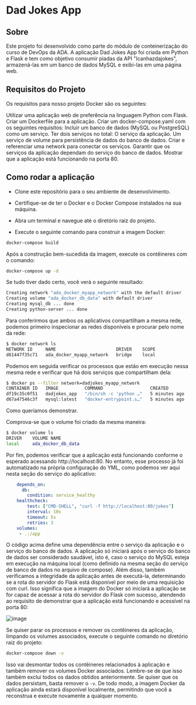 # Dad Jokes App

## Sobre

Este projeto foi desenvolvido como parte do módulo de conteinerização do curso de DevOps da ADA. A aplicação Dad Jokes App foi criada em Python e Flask e tem como objetivo consumir piadas da API "Icanhazdajokes", armazená-las em um banco de dados MySQL e exibi-las em uma página web.

## Requisitos do Projeto

Os requisitos para nosso projeto Docker são os seguintes:

Utilizar uma aplicação web de preferência na linguagem Python com Flask.
Criar um Dockerfile para a aplicação.
Criar um docker-compose.yaml com os seguintes requisitos:
Incluir um banco de dados (MySQL ou PostgreSQL) como um serviço.
Ter dois serviços no total:
O serviço da aplicação.
Um serviço de volume para persistência de dados do banco de dados.
Criar e referenciar uma network para conectar os serviços.
Garantir que os serviços da aplicação dependam do serviço do banco de dados.
Mostrar que a aplicação está funcionando na porta 80.

## Como rodar a aplicação

- Clone este repositório para o seu ambiente de desenvolvimento.

- Certifique-se de ter o Docker e o Docker Compose instalados na sua máquina.

- Abra um terminal e navegue até o diretório raiz do projeto.

- Execute o seguinte comando para construir a imagem Docker:
```bash
docker-compose build
```
Após a construção bem-sucedida da imagem, execute os contêineres com o comando:

```bash
docker-compose up -d
```
Se tudo tiver dado certo, você verá o seguinte resultado:
```bash
Creating network "ada_docker_myapp_network" with the default driver
Creating volume "ada_docker_db_data" with default driver
Creating mysql_db ... done
Creating python-server ... done

```

Para conferirmos que ambos os aplicativos compartilham a mesma rede, podemos primeiro inspecionar as redes disponíveis e procurar pelo nome da rede:
````bash
$ docker network ls
NETWORK ID     NAME                       DRIVER    SCOPE
d61447f35c71   ada_docker_myapp_network   bridge    local
````

Podemos em seguida verificar os processos que estão em execução nessa mesma rede e verificar que há dois serviços que compartilham dela:
````bash
$ docker ps --filter network=dadjokes_myapp_network
CONTAINER ID   IMAGE          COMMAND                  CREATED         STATUS                     PORTS                                                  NAMES
df19c35c0f51   dadjokes_app   "/bin/sh -c 'python …"   5 minutes ago   Up 5 minutes (unhealthy)   127.0.0.1:80->80/tcp                                   python-server
d67a47546c3f   mysql:latest   "docker-entrypoint.s…"   5 minutes ago   Up 5 minutes (healthy)     0.0.0.0:3306->3306/tcp, :::3306->3306/tcp, 33060/tcp   mysql_db
````

Como queríamos demonstrar.

Comprova-se que o volume foi criado da mesma maneira:
````bash
$ docker volume ls
DRIVER    VOLUME NAME
local     ada_docker_db_data
````

Por fim, podemos verificar que a aplicação está funcionando conforme o esperado acessando http://localhost:80. No entanto, esse processo já foi automatizado na própria configuração do YML, como podemos ver aqui nesta seção do serviço do aplicativo:
```yaml
    depends_on:
      db:
        condition: service_healthy
    healthcheck:
        test: ["CMD-SHELL", "curl -f http://localhost:80/jokes"]
        interval: 10s
        timeout: 5s
        retries: 3
    volumes:
     - .:/app
```

O código acima define uma dependência entre o serviço da aplicação e o serviço do banco de dados. A aplicação só iniciará após o serviço do banco de dados ser considerado saudável, isto é, caso o serviço do MySQL esteja em execução na máquina local (como definido na mesma seção do serviço de banco de dados no arquivo de compose). Além disso, também verificamos a integridade da aplicação antes de executá-la, determinando se a rota do servidor do Flask está disponível por meio de uma requisição com curl. Isso significa que a imagem do Docker só iniciará a aplicação se for capaz de acessar a rota do servidor do Flask com sucesso, atendendo ao requisito de demonstrar que a aplicação está funcionando e acessível na porta 80:

![image](https://github.com/mdgjohnny/ada_docker/assets/55006172/25c11213-b7a1-4df7-82bb-52859e38d784)


Se quiser parar os processos e remover os contêineres da aplicação, limpando os volumes associados, execute o seguinte comando no diretório raiz do projeto:

````bash
docker-compose down -v
````

Isso vai desmontar todos os contêineres relacionados à aplicação e também remover os volumes Docker associados. Lembre-se de que isso também exclui todos os dados obtidos anteriormente. Se quiser que os dados persistam, basta remover o `-v`. De todo modo, a imagem Docker da aplicação ainda estará disponível localmente, permitindo que você a reconstrua e execute novamente a qualquer momento.
